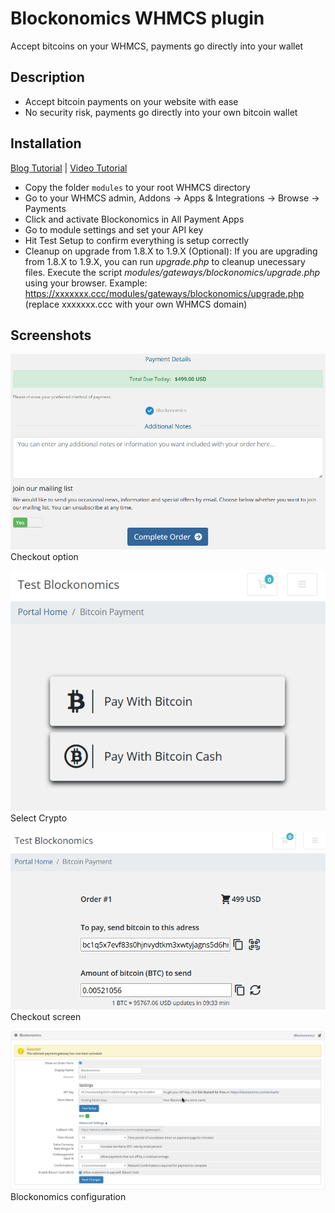# Blockonomics WHMCS plugin #
Accept bitcoins on your WHMCS, payments go directly into your wallet

## Description ##
- Accept bitcoin payments on your website with ease
- No security risk, payments go directly into your own bitcoin wallet  

## Installation ##
[Blog Tutorial](https://insights.blockonomics.co/friendly-bitcoin-payments-for-web-hosting-businesses-using-whmcs/) | [Video Tutorial](https://www.youtube.com/watch?v=dcPHarWt3F4)

- Copy the folder `modules` to your root WHMCS directory
- Go to your WHMCS admin, Addons -> Apps & Integrations -> Browse -> Payments
- Click and activate Blockonomics in All Payment Apps
- Go to module settings and set your API key
- Hit Test Setup to confirm everything is setup correctly
- Cleanup on upgrade from 1.8.X to 1.9.X  (Optional): If you are upgrading from 1.8.X to 1.9.X, you can run *upgrade.php* to cleanup unecessary files. Execute the script *modules/gateways/blockonomics/upgrade.php* using your browser. Example: https://xxxxxxx.ccc/modules/gateways/blockonomics/upgrade.php (replace xxxxxxx.ccc with your own WHMCS domain)

## Screenshots ##

![](screenshots/screenshot-1.png)<br>
Checkout option

![](screenshots/screenshot-2.png)<br>
Select Crypto

![](screenshots/screenshot-3.png)<br>
Checkout screen

![](screenshots/screenshot-4.png)<br>
Blockonomics configuration


